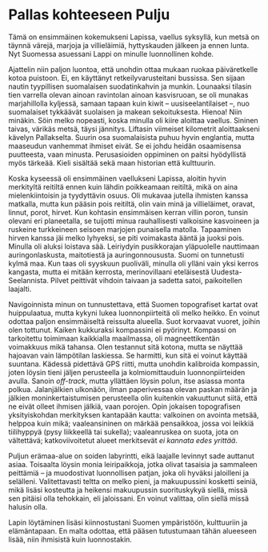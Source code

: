 # Pallas kohteeseen Pulju

Tämä on ensimmäinen kokemukseni Lapissa, vaellus syksyllä, kun metsä on täynnä värejä, marjoja ja villieläimiä, hyttyskauden jälkeen ja ennen lunta. Nyt Suomessa asuessani Lappi on minulle luonnollinen kohde.

Ajattelin niin paljon luontoa, että unohdin ottaa mukaan ruokaa päiväretkelle kotoa puistoon. Ei, en käyttänyt retkeilyvarusteitani bussissa. Sen sijaan nautin tyypillisen suomalaisen suodatinkahvin ja munkin. Lounaaksi tilasin tien varrella olevan ainoan ravintolan ainoan kasvisruoan, se oli munakas marjahillolla kyljessä, samaan tapaan kuin kiwit – uusiseelantilaiset –, nuo suomalaiset tykkäävät suolaisen ja makean sekoituksesta. Hienoa! Niin minäkin. Söin melko nopeasti, koska minulla oli kiire aloittaa vaellus. Sininen taivas, värikäs metsä, täysi jännitys. Liftasin viimeiset kilometrit aloittaakseni kävelyn Pallakselta. Suurin osa suomalaisista puhuu hyvin englantia, mutta maaseudun vanhemmat ihmiset eivät. Se ei johdu heidän osaamisensa puutteesta, vaan minusta. Perusasioiden oppiminen on paitsi hyödyllistä myös tärkeää. Kieli sisältää sekä maan historian että kulttuurin.  

Koska kyseessä oli ensimmäinen vaellukseni Lapissa, aloitin hyvin merkityltä reitiltä ennen kuin lähdin poikkeamaan reitiltä, mikä on aina mielenkiintoisin ja tyydyttävin osuus. Oli mukavaa jutella ihmisten kanssa matkalla, mutta kun pääsin pois reitiltä, olin vain minä ja villieläimet, oravat, linnut, porot, hirvet. Kun kohtasin ensimmäisen kerran villin poron, tunsin olevani eri planeetalla, se tuijotti minua rauhallisesti valkoisine kasvoineen ja ruskeine turkkeineen seisoen marjojen punaisella matolla. Tapaaminen hirven kanssa jäi melko lyhyeksi, se piti voimakasta ääntä ja juoksi pois. Minulla oli aluksi loistava sää. Leiriydyin pusikkorajan yläpuolelle nauttimaan auringonlaskusta, maitotiestä ja auringonnoususta. Suomi on tunnetusti kylmä maa. Kun taas oli syyskuun puoliväli, minulla oli ylläni vain yksi kerros kangasta, mutta ei mitään kerrosta, merinovillaani eteläisestä Uudesta-Seelannista. Pilvet peittivät vihdoin taivaan ja sadetta satoi, paikoitellen laajalti.

Navigoinnista minun on tunnustettava, että Suomen topografiset kartat ovat huippulaatua, mutta kykyni lukea luonnonpiirteitä oli melko heikko. En voinut odottaa paljon ensimmäiseltä reissulta alueella. Suot korvaavat vuoret, joihin olen tottunut. Kaiken kukkuraksi kompassini ei pyörinyt. Kompassi on tarkoitettu toimimaan kaikkialla maailmassa, oli magneettikentän voimakkuus mikä tahansa. Olen testannut sitä kotona, mutta se näyttää hajoavan vain lämpötilan laskiessa. Se harmitti, kun sitä ei voinut käyttää suuntana. Kädessä pidettävä GPS riitti, mutta unohdin kalibroida kompassin, joten löysin tieni jäljen perusteella ja kolmiomittauduin luonnonpiirteiden avulla. Sanoin *off-track*, mutta yllättäen löysin polun, itse asiassa monta polkua. Jalanjälkien ulkonäön, ilman paperivessaa olevan paskan määrän ja jälkien moninkertaistumisen perusteella olin kuitenkin vakuuttunut siitä, että ne eivät olleet ihmisen jälkiä, vaan porojen. Opin jokaisen topografisen yksityiskohdan merkityksen kantapään kautta: valkoinen on avointa metsää, helppoa kuin mikä; vaaleansininen on märkää pensaikkoa, jossa voi leikkiä tiilihyppyä (pysy liikkeellä tai sukella); vaaleanruskea on suota, jota on vältettävä; katkoviivoitetut alueet merkitsevät *ei kannata edes yrittää*.

Puljun erämaa-alue on soiden labyrintti, eikä laajalle levinnyt sade auttanut asiaa. Toisaalta löysin monia leiripaikkoja, jotka olivat tasaisia ja sammaleen peittämiä – ja muodostivat luonnollisen patjan, joka oli hyväksi jaloilleni ja selälleni. Valitettavasti teltta on melko pieni, ja makuupussini kosketti seiniä, mikä lisäsi kosteutta ja heikensi makuupussin suorituskykyä siellä, missä sen pitäisi olla tehokkain, eli jaloissani. En voinut valittaa, olin siellä missä halusin olla.

Lapin löytäminen lisäsi kiinnostustani Suomen ympäristöön, kulttuuriin ja elämäntapaan. En malta odottaa, että pääsen tutustumaan tähän alueeseen lisää, niin ihmisistä kuin luonnostakin.
